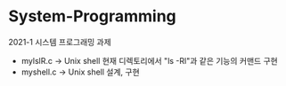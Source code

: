 # System-Programming
2021-1 시스템 프로그래밍 과제  
- mylslR.c -> Unix shell 현재 디렉토리에서 "ls -Rl"과 같은 기능의 커맨드 구현  
- myshell.c -> Unix shell 설계, 구현  
